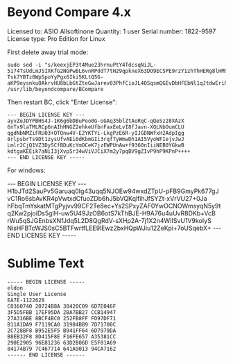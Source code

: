 # Beyond Compare 4.x 
Licensed to:    ASIO Allsoftinone
Quantity:       1 user
Serial number:  1822-9597
License type:   Pro Edition for Linux

First delete away trial mode:

```
sudo sed -i "s/keexjEP3t4Mue23hrnuPtY4TdcsqNiJL-5174TsUdLmJSIXKfG2NGPwBL6vnRPddT7tH29qpkneX63DO9ECSPE9rzY1zhThHERg8lHM9IBFT+rVuiY823aQJuqzxCKIE1bcDqM4wgW01FH6oCBP1G4ub01xmb4BGSUG6ZrjxWHJyNLyIlGvOhoY2HAYzEtzYGwxFZn2JZ66o4RONkXjX0DF9EzsdUef3UAS+JQ+fCYReLawdjEe6tXCv88GKaaPKWxCeaUL9PejICQgRQOLGOZtZQkLgAelrOtehxz5ANOOqCaJgy2mJLQVLM5SJ9Dli909c5ybvEhVmIC0dc9dWH+/N9KmiLVlKMU7RJqnE+WXEEPI1SgglmfmLc1yVH7dqBb9ehOoKG9UE+HAE1YvH1XX2XVGeEqYUY-Tsk7YBTz0WpSpoYyPgx6Iki5KLtQ5G-aKP9eysnkuOAkrvHU8bLbGtZteGwJarev03PhfCioJL4OSqsmQGEvDbHFEbNl1qJtdwEriR+VNZts9vNNLk7UGfeNwIiqpxjk4Mn09nmSd8FhM4ifvcaIbNCRoMPGl6KU12iseSe+w+1kFsLhX+OhQM8WXcWV10cGqBzQE9OqOLUcg9n0krrR3KrohstS9smTwEx9olyLYppvC0p5i7dAx2deWvM1ZxKNs0BvcXGukR+/g" /usr/lib/beyondcompare/BCompare
```

Then restart BC, click "Enter License":

```
--- BEGIN LICENSE KEY ---
ayvZeJDYPBHS4J-1K6g6bDBuPoo0G-oGAq35blZtAoRqC-qQeSz28XAzX
6nTx9laTMLRCp6nAIhHNGZ2ehkeUfbnFaxEeLvI8fJavn-XQLNbOumCLU
qgdNbNMZiFRU03+OTQnw4V-E2YKTYi-LkgPzE6R-yIJGDNWfxH2AdpIgg
8rlpsbrTs9Dt1zysUfvAEi0dKbmGIi3rqf7yWmwDh1AI5VyoWFIejvJwJ
Lmlr2CjQ1VZ3DySCfBDuKcYmOCeK7jzEWPUnAw+f9360nIiiNEB0YGkwB
kdtgaKEEik7aNiI3jXvp5r34wViVJCiX7m2y7pqBV9gZIvP9hP9KPnP++++
--- END LICENSE KEY -----
```

For windows:

--- BEGIN LICENSE KEY ---
H1bJTd2SauPv5Garuaq0Ig43uqq5NJOEw94wxdZTpU-pFB9GmyPk677gJ
vC1Ro6sbAvKR4pVwtxdCfuoZDb6hJ5bVQKqlfihJfSYZt-xVrVU27+0Ja
hFbqTmYskatMTgPyjvv99CF2Te8ec+Ys2SPxyZAF0YwOCNOWmsyqN5y9t
q2Kw2pjoiDs5gIH-uw5U49JzOB6otS7kThBJE-H9A76u4uUvR8DKb+VcB
rWu5qSJGEnbsXNfJdq5L2D8QgRdV-sXHp2A-7j1X2n4WIISvU1V9koIyS
NisHFBTcWJS0sC5BTFwrtfLEE9lEwz2bxHQpWJiu12ZeKpi+7oUSqebX+
--- END LICENSE KEY -----

# Sublime Text

```
----- BEGIN LICENSE -----
eldon
Single User License
EA7E-1122628
C0360740 20724B8A 30420C09 6D7E046F
3F5D5FBB 17EF95DA 2BA7BB27 CCB14947
27A316BE 8BCF4BC0 252FB8FF FD97DF71
B11A1DA9 F7119CA0 31984BB9 7D71700C
2C728BF8 B952E5F5 B941FF64 6D7979DA
B8EB32F8 8D415F8E F16FE657 A35381CC
290E2905 96E81236 63D2B06D E5F01A69
84174B79 7C467714 641A9013 94CA7162
------ END LICENSE ------
```
